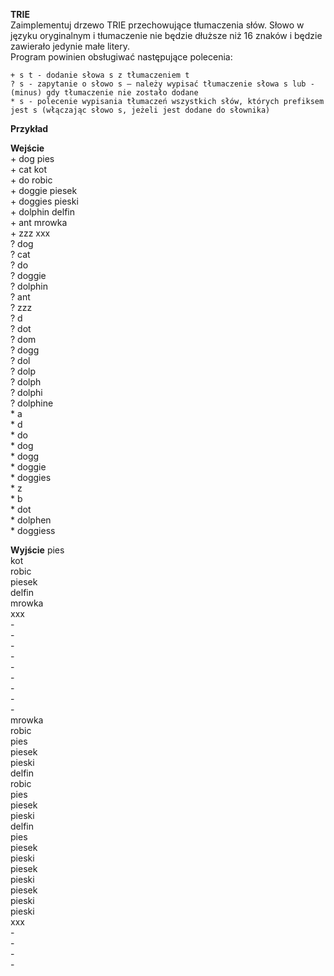 **TRIE**<br>
Zaimplementuj drzewo TRIE przechowujące tłumaczenia słów. Słowo w języku oryginalnym i tłumaczenie nie będzie dłuższe niż 16 znaków i będzie zawierało jedynie małe litery.<br>
Program powinien obsługiwać następujące polecenia:

    + s t - dodanie słowa s z tłumaczeniem t
    ? s - zapytanie o słowo s – należy wypisać tłumaczenie słowa s lub - (minus) gdy tłumaczenie nie zostało dodane
    * s - polecenie wypisania tłumaczeń wszystkich słów, których prefiksem jest s (włączając słowo s, jeżeli jest dodane do słownika)

**Przykład**

**Wejście**<br>
\+ dog pies<br>
\+ cat kot<br>
\+ do robic<br>
\+ doggie piesek<br>
\+ doggies pieski<br>
\+ dolphin delfin<br>
\+ ant mrowka<br>
\+ zzz xxx<br>
? dog<br>
? cat<br>
? do<br>
? doggie<br>
? dolphin<br>
? ant<br>
? zzz<br>
? d<br>
? dot<br>
? dom<br>
? dogg<br>
? dol<br>
? dolp<br>
? dolph<br>
? dolphi<br>
? dolphine<br> \* a<br> \* d<br> \* do<br> \* dog<br> \* dogg<br> \* doggie<br> \* doggies<br> \* z<br> \* b<br> \* dot<br> \* dolphen<br> \* doggiess<br>

**Wyjście**
pies<br>
kot<br>
robic<br>
piesek<br>
delfin<br>
mrowka<br>
xxx<br>
\-<br>
\-<br>
\-<br>
\-<br>
\-<br>
\-<br>
\-<br>
\-<br>
\-<br>
mrowka<br>
robic<br>
pies<br>
piesek<br>
pieski<br>
delfin<br>
robic<br>
pies<br>
piesek<br>
pieski<br>
delfin<br>
pies<br>
piesek<br>
pieski<br>
piesek<br>
pieski<br>
piesek<br>
pieski<br>
pieski<br>
xxx<br>
\-<br>
\-<br>
\-<br>
\-<br>
